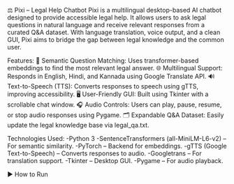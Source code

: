 ⚖️ Pixi – Legal Help Chatbot
Pixi is a multilingual desktop-based AI chatbot designed to provide accessible legal help. It allows users to ask legal questions in natural language and receive relevant responses from a curated Q&A dataset. With language translation, voice output, and a clean GUI, Pixi aims to bridge the gap between legal knowledge and the common user.

Features:
💬 Semantic Question Matching: Uses transformer-based embeddings to find the most relevant legal answer.
🌐 Multilingual Support: Responds in English, Hindi, and Kannada using Google Translate API.
🔊 Text-to-Speech (TTS): Converts responses to speech using gTTS, improving accessibility.
🖥️ User-Friendly GUI: Built using Tkinter with a scrollable chat window.
🎧 Audio Controls: Users can play, pause, resume, or stop audio responses using Pygame.
🗂️ Expandable Q&A Dataset: Easily update the legal knowledge base via legal_qa.txt.

Technologies Used:
-Python 3
-SentenceTransformers (all-MiniLM-L6-v2) – For semantic similarity.
-PyTorch – Backend for embeddings.
-gTTS (Google Text-to-Speech) – Converts responses to audio.
-Googletrans – For translation support.
-Tkinter – Desktop GUI.
-Pygame – For audio playback.

▶️ How to Run
